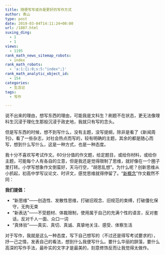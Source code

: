 ```yaml
---
title: 随便写写或许是更好的写作方式
author: 青山
type: post
date: 2019-03-04T14:11:24+00:00
url: /1807.html
suxing_ding:
  - 1
  - 1
views:
  - 1195
rank_math_news_sitemap_robots:
  - index
rank_math_robots:
  - 'a:1:{i:0;s:5:"index";}'
rank_math_analytic_object_id:
  - 154
categories:
  - 生活记
tags:
  - 写作

---
```

说不出来的理由，想写东西的理由，可能我是文科生？刷题不在状态，更无法像理科生沉浸于理化生那般沉浸于政史地，我就只有写的念头。

但是写东西的时候，想不到写什么，没有主题，没写提纲，除非是看了《新闻周刊》，看了一些杂志，对社会热点而写的，较有明确的主题，其余的都是随心而写，想到什么写什么，这是一种方式，也是一种态度。

我十分不喜欢写考试作文。60分分值的作文题，给定题目，或给你材料，或给你主题，可能每个人有各自的立意，但是我还是觉得限制了思维，就好像在一个圈子里打转。小学写想象作文倒蛮好，天马行空，“胡思乱想”。为什么呢？创新思维从小抓起，初高中学写议论文、时评文，感觉思维就得停留了。“[新概念][1]”作文截然不同：

**我们提倡：**

  * “新思维”——创造性、发散性思维，打破旧观念、旧规范的束缚，打破僵化保守，无拘无束
  * “新表达”——不受题材、体裁限制，使用属于自己的充满个性的语言，反对套话，反对千人一面、众口一词
  * “真体验”——真实、真切、真诚、真挚地关注、感受、体察生活

对于写作，我就是这么一种态度，写下自己想写的（不过还是得写考试要求的），抒一己之情，发表自己的看法，想到什么我便写什么。要什么华丽的辞藻，要什么高深的写作手法，最朴实的文字才是最美的，刻意修饰反而让我觉得太做作。

 [1]: http://www.mengya.com/xingainian/